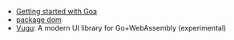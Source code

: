 - [Getting started with Goa](https://goa.design/learn/getting-started/)
- [package dom](https://godoc.org/honnef.co/go/js/dom)
- [Vugu](https://github.com/vugu/vugu): A modern UI library for Go+WebAssembly (experimental)